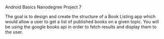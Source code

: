 Android Basics Nanodegree Project 7

The goal is to design and create the structure of a Book Listing app which would
allow a user to get a list of published books on a given topic. You will be
using the google books api in order to fetch results and display them to the
user.